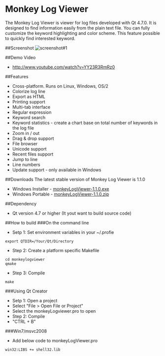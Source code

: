 Monkey Log Viewer
========

The Monkey Log Viewer is viewer for log files developed with Qt 4.7.0. It is designed to find information easily from the plain text file. You can fully customize the keyword highlighting and color scheme. This feature possible to quickly find interested keyword.

##Screenshot
![screenshot#1](https://lh5.googleusercontent.com/-22li12ILdjE/UJT5hZ2P4bI/AAAAAAAAGe4/E5urhDr7dNo/s800/monkeylogviewer-20121103.png)

##Demo Video
 * http://www.youtube.com/watch?v=YY23R3RmRz0

##Features
 * Cross-platform. Runs on Linux, Windows, OS/2
 * Colorize log line
 * Export as HTML
 * Printing support
 * Multi-tab interface
 * Regular expression
 * Keyword search
 * Keyword statistics - create a chart base on total number of keywords in the log file
 * Zoom in / out
 * Drag & drop support
 * File browser
 * Unicode support
 * Recent files support
 * Jump to line
 * Line numbers
 * Update support - only available in Windows

##Downloads
 The latest stable version of Monkey Log Viewer is 1.1.0
 * Windows Installer - <a href="http://monkeylogviewer.googlecode.com/files/monkeyLogViewer-1.1.0.exe">monkeyLogViewer-1.1.0.exe</a> 
 * Windows Portable - <a href="http://monkeylogviewer.googlecode.com/files/monkeyLogViewer-1.1.0.zip">monkeyLogViewer-1.1.0.zip</a> 

##Dependency 
 * Qt version 4.7 or higher (It yout want to build source code)

##How to build
###On the command line
 * Setp 1: Set environment variables in your ~/.profie 

 ```
 export QTDIR=/Your/Qt/Directory
 ```
 * Step 2: Create a platform specific Makefile

 ```
 cd monkeylogviewer
 qmake
 ``` 
 * Step 3: Compile
 ```
 make 
 ```

###Using Qt Creator
 * Setp 1: Open a project
  * Select "File > Open File or Project"
  * Select the monkeyLogviewer.pro to open 
 * Step 2: Compile
  * "CTRL + B"

###Win7/msvc2008
 * Add below code to monkeyLogViewer.pro

 ```
 win32:LIBS += shell32.lib
 ```